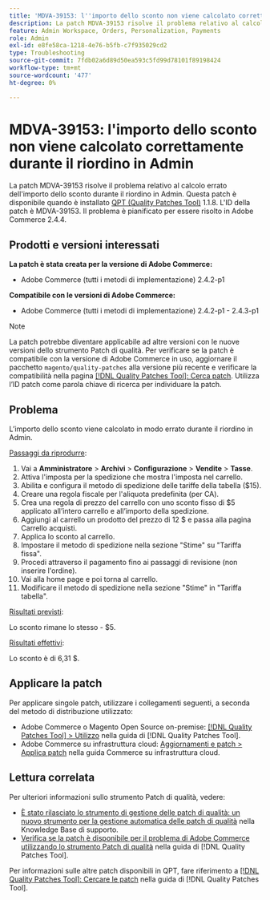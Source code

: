 ```yaml
---
title: 'MDVA-39153: l''importo dello sconto non viene calcolato correttamente durante il riordino in Admin'
description: La patch MDVA-39153 risolve il problema relativo al calcolo errato dell'importo dello sconto durante il riordino in Admin. Questa patch è disponibile quando è installato [Quality Patches Tool (QPT)](https://experienceleague.adobe.com/it/docs/commerce-operations/tools/quality-patches-tool/quality-patches-tool-to-self-serve-quality-patches) 1.1.8. L'ID della patch è MDVA-39153. Il problema è pianificato per essere risolto in Adobe Commerce 2.4.4.
feature: Admin Workspace, Orders, Personalization, Payments
role: Admin
exl-id: e8fe58ca-1218-4e76-b5fb-c7f935029cd2
type: Troubleshooting
source-git-commit: 7fdb02a6d89d50ea593c5fd99d78101f89198424
workflow-type: tm+mt
source-wordcount: '477'
ht-degree: 0%

---
```


# MDVA-39153: l&#39;importo dello sconto non viene calcolato correttamente durante il riordino in Admin

La patch MDVA-39153 risolve il problema relativo al calcolo errato dell&#39;importo dello sconto durante il riordino in Admin. Questa patch è disponibile quando è installato [QPT (Quality Patches Tool)](https://experienceleague.adobe.com/it/docs/commerce-operations/tools/quality-patches-tool/quality-patches-tool-to-self-serve-quality-patches) 1.1.8. L&#39;ID della patch è MDVA-39153. Il problema è pianificato per essere risolto in Adobe Commerce 2.4.4.

## Prodotti e versioni interessati

**La patch è stata creata per la versione di Adobe Commerce:**

* Adobe Commerce (tutti i metodi di implementazione) 2.4.2-p1

**Compatibile con le versioni di Adobe Commerce:**

* Adobe Commerce (tutti i metodi di implementazione) 2.4.2-p1 - 2.4.3-p1

>[!NOTE]
>
>La patch potrebbe diventare applicabile ad altre versioni con le nuove versioni dello strumento Patch di qualità. Per verificare se la patch è compatibile con la versione di Adobe Commerce in uso, aggiornare il pacchetto `magento/quality-patches` alla versione più recente e verificare la compatibilità nella pagina [[!DNL Quality Patches Tool]: Cerca patch](https://experienceleague.adobe.com/it/docs/commerce-operations/tools/quality-patches-tool/quality-patches-tool-to-self-serve-quality-patches). Utilizza l’ID patch come parola chiave di ricerca per individuare la patch.

## Problema

L’importo dello sconto viene calcolato in modo errato durante il riordino in Admin.

<u>Passaggi da riprodurre</u>:

1. Vai a **Amministratore** > **Archivi** > **Configurazione** > **Vendite** > **Tasse**.
1. Attiva l&#39;imposta per la spedizione che mostra l&#39;imposta nel carrello.
1. Abilita e configura il metodo di spedizione delle tariffe della tabella ($15).
1. Creare una regola fiscale per l&#39;aliquota predefinita (per CA).
1. Crea una regola di prezzo del carrello con uno sconto fisso di $5 applicato all’intero carrello e all’importo della spedizione.
1. Aggiungi al carrello un prodotto del prezzo di 12 $ e passa alla pagina Carrello acquisti.
1. Applica lo sconto al carrello.
1. Impostare il metodo di spedizione nella sezione &quot;Stime&quot; su &quot;Tariffa fissa&quot;.
1. Procedi attraverso il pagamento fino ai passaggi di revisione (non inserire l&#39;ordine).
1. Vai alla home page e poi torna al carrello.
1. Modificare il metodo di spedizione nella sezione &quot;Stime&quot; in &quot;Tariffa tabella&quot;.

<u>Risultati previsti</u>:

Lo sconto rimane lo stesso - $5.

<u>Risultati effettivi</u>:

Lo sconto è di 6,31 $.

## Applicare la patch

Per applicare singole patch, utilizzare i collegamenti seguenti, a seconda del metodo di distribuzione utilizzato:

* Adobe Commerce o Magento Open Source on-premise: [[!DNL Quality Patches Tool] > Utilizzo](/help/tools/quality-patches-tool/usage.md) nella guida di [!DNL Quality Patches Tool].
* Adobe Commerce su infrastruttura cloud: [Aggiornamenti e patch > Applica patch](https://experienceleague.adobe.com/docs/commerce-cloud-service/user-guide/develop/upgrade/apply-patches.html?lang=it) nella guida Commerce su infrastruttura cloud.

## Lettura correlata

Per ulteriori informazioni sullo strumento Patch di qualità, vedere:

* [È stato rilasciato lo strumento di gestione delle patch di qualità: un nuovo strumento per la gestione automatica delle patch di qualità](https://experienceleague.adobe.com/it/docs/commerce-operations/tools/quality-patches-tool/quality-patches-tool-to-self-serve-quality-patches) nella Knowledge Base di supporto.
* [Verifica se la patch è disponibile per il problema di Adobe Commerce utilizzando lo strumento Patch di qualità](/help/tools/quality-patches-tool/patches-available-in-qpt/check-patch-for-magento-issue-with-magento-quality-patches.md) nella guida di [!DNL Quality Patches Tool].

Per informazioni sulle altre patch disponibili in QPT, fare riferimento a [[!DNL Quality Patches Tool]: Cercare le patch](https://experienceleague.adobe.com/tools/commerce-quality-patches/index.html?lang=it) nella guida di [!DNL Quality Patches Tool].
